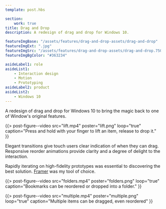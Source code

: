 ```yaml
---
template: post.hbs

section:
    work: true
title: Drag and Drop
description: A redesign of drag and drop for Windows 10.

featureImgBase: "/assets/features/drag-and-drop-assets/drag-and-drop"
featureImgExt: ".jpg"
featureImgSrc: "/assets/features/drag-and-drop-assets/drag-and-drop.750w.jpg"
featureImgBgColor: "#363234"

asideLabel1: role
asideList1:
    - Interaction design
    - Motion
    - Prototyping
asideLabel2: product
asideList2:
    - Windows 10
---
```


A redesign of drag and drop for Windows 10 to bring the magic back to one of Window's original features.

{{> post-figure--video
    src="lift.mp4"
    poster="lift.png"
    loop="true"
    caption="Press and hold with your finger to lift an item, release to drop it."
}}

Elegant transitions give touch users clear indication of when they can drag. Responsive reorder animations provide clarity and a degree of delight to the interaction.

Rapidly iterating on high-fidelity prototypes was essential to discovering the best solution. [Framer](http://framerjs.com/) was my tool of choice.

{{> post-figure--video
    src="folders.mp4"
    poster="folders.png"
    loop="true"
    caption="Bookmarks can be reordered or dropped into a folder."
}}

{{> post-figure--video
    src="multiple.mp4"
    poster="multiple.png"
    loop="true"
    caption="Multiple items can be dragged, even reordered"
}}
